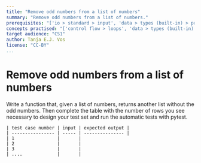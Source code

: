 ```yaml
---
title: "Remove odd numbers from a list of numbers"
summary: "Remove odd numbers from a list of numbers."
prerequisites: "['io > standard > input', 'data > types (built-in) > primitive > numeric', 'imperative programming > variables > variable declaration', 'imperative programming > variables > assignment']"
concepts practised: "['control flow > loops', 'data > types (built-in) > composite > sequences > lists', 'expressions > operators > arithmetic operators']"
target audience: "CS1"
author: Tanja E.J. Vos
license: "CC-BY"
...
```


# Remove odd numbers from a list of numbers

Write a function that, given a list of numbers, returns another list without the odd numbers. Then complete the table with the number of rows you see necessary to design your test set and run the automatic tests with pytest.

    | test case number | input | expected output |
    | ---------------- | ----- | --------------- |
    | 1                |       |
    | 2                |       |
    | 3                |       |
    | ....             |       |


